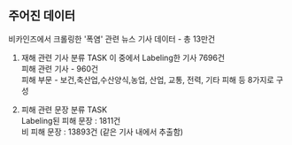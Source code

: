 ## 주어진 데이터

비카인즈에서 크롤링한 '폭염' 관련 뉴스 기사 데이터 - 총 13만건  

1. 재해 관련 기사 분류 TASK
이 중에서 Labeling한 기사 7696건  
피해 관련 기사 - 960건   
피해 부문 - 보건,축산업,수산양식,농업, 산업, 교통, 전력, 기타 피해 등 8가지로 구성  

2. 피해 관련 문장 분류 TASK  
Labeling된 피해 문장 : 1811건  
비 피해 문장 : 13893건 (같은 기사 내에서 추출함)  
